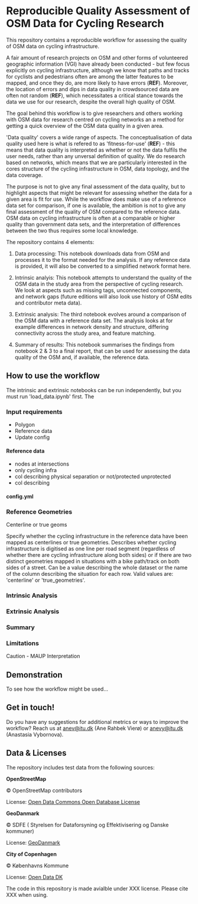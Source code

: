 # Reproducible Quality Assessment of OSM Data for Cycling Research


This repository contains a reproducible workflow for assessing the quality of OSM data on cycling infrastructure.

A fair amount of research projects on OSM and other forms of volunteered geographic information (VGI) have already been conducted - but few focus explicitly on cycling infrastructure, although we know that paths and tracks for cyclists and pedestrians often are among the latter features to be mapped, and once they do, are more likely to have errors (**REF**). Moreover, the location of errors and dips in data quality in crowdsourced data are often not random (**REF**), which necessitates a critical stance towards the data we use for our research, despite the overall high quality of OSM.

The goal behind this workflow is to give researchers and others working with OSM data for research centred on cycling networks an a method for getting a quick overview of the OSM data quality in a given area.

'Data quality' covers a wide range of aspects. The conceptualisation of data quality used here is what is refered to as 'fitness-for-use' (**REF**) - this means that data quality is interpreted as whether or not the data fulfils the user needs, rather than any unversal definition of quality. We do research based on networks, which means that we are particularly interested in the cores structure of the cycling infrastructure in OSM, data topology, and the data coverage.

The purpose is not to give any final assessment of the data quality, but to highlight aspects that might be relevant for assessing whether the data for a given area is fit for use. While the workflow does make use of a reference data set for comparison, if one is available, the ambition is not to give any final assessment of the quality of OSM compared to the reference data. OSM data on cycling infrastructure is often at a comparable or higher quality than government data sets, and the interpretation of differences between the two thus requires some local knowledge.

The repository contains 4 elements:

1. Data processing: This notebook downloads data from OSM and processes it to the format needed for the analysis. If any reference data is provided, it will also be converted to a simplified network format here.

2. Intrinsic analyis: This notebook attempts to understand the quality of the OSM data in the study area from the perspective of cycling research. We look at aspects such as missing tags, unconnected components, and network gaps (future editions will also look use history of OSM edits and contributor meta data).

3. Extrinsic analysis: The third notebook evolves around a comparison of the OSM data with a reference data set. The analysis looks at for example differences in network density and structure, differing connectivity across the study area, and feature matching.

4. Summary of results: This notebook summarises the findings from notebook 2 & 3 to a final report, that can be used for assessing the data quality of the OSM and, if available, the reference data.

## How to use the workflow

The intrinsic and extrinsic notebooks can be run independently, but you must run 'load_data.ipynb' first.
The 

### Input requirements

- Polygon
- Reference data
- Update config

#### Reference data

- nodes at intersections
- only cycling infra
- col describing physical separation or not/protected unprotected
- col describing 

#### config.yml

### Reference Geometries

Centerline or true geoms

Specify whether the cycling infrastructure in the reference data have been mapped as centerlines or true geometries.
Describes whether cycling infrastructure is digitised as one line per road segment (regardless of whether there are cycling infrastructure along both sides)
or if there are two distinct geometries mapped in situations with a bike path/track on both sides of a street.
Can be a value describing the whole dataset or the name of the column describing the situation for each row.
Valid values are: 'centerline' or 'true_geometries'.


### Intrinsic Analysis

### Extrinsic Analysis

### Summary

### Limitations

Caution - MAUP
Interpretation

## Demonstration

To see how the workflow might be used...

## Get in touch!

Do you have any suggestions for additional metrics or ways to improve the workflow?
Reach us at anev@itu.dk (Ane Rahbek Vierø) or anevy@itu.dk (Anastasia Vybornova).

## Data & Licenses

The repository includes test data from the following sources:

**OpenStreetMap**

© OpenStreetMap contributors

License: [Open Data Commons Open Database License](https://opendatacommons.org/licenses/odbl/)


**GeoDanmark**

© SDFE ( Styrelsen for Dataforsyning og Effektivisering og Danske kommuner)

License: [GeoDanmark](https://www.geodanmark.dk/wp-content/uploads/2020/03/Vilk%C3%A5r-for-brug-af-frie-geografiske-data.pdf)


**City of Copenhagen**

© Københavns Kommune

License: [Open Data DK](https://www.opendata.dk/open-data-dk/open-data-dk-licens)

The code in this repository is made avialble under XXX license.
Please cite XXX when using.